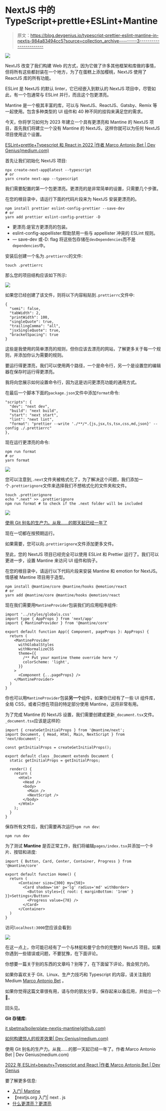 # NextJS 中的 TypeScript+prettle+ESLint+Mantine

> 原文：<https://blog.devgenius.io/typescript-prettier-eslint-mantine-in-nextjs-984a83494cc5?source=collection_archive---------3----------------------->

![](img/69ccac97e4070561ad6177d6449ec82a.png)

NextJS 改变了我们构建 Web 的方式，因为它做了许多其他框架和库做的事情，但将所有这些都封装在一个地方，为了在蛋糕上添加樱桃，NextJS 使用了 ReactJS 库的所有功能。

ESLint 是 NextJS 的默认 linter，它已经嵌入到默认的 NextJS 项目中，尽管如此，有一个包通常与 ESLint 并行，而且这个包更漂亮。

Mantine 是一个极其丰富的库，可以与 NextJS、ReactJS、Gatsby、Remix 等一起使用。包含多种类型的 UI 组件和 40 种不同的挂钩来满足您的需求。

今天，你将学习如何为 2023 年建立一个具有更漂亮和 Mantine 的 NextJS 项目，首先我们将建立一个没有 Mantine 的 NextJS，这样你就可以为任何 NextJS 项目使用这个设置。

[ESLint+prettle+Typescript 和 React in 2022 |作者 Marco Antonio Bet | Dev Genius(medium.com)](https://medium.com/dev-genius/eslint-prettier-typescript-and-react-in-2022-e5021ebca2b1)

首先让我们初始化 NextJS 项目:

```
npx create-next-app@latest --typescript
# or
yarn create next-app --typescript
```

我们需要配置的第一个包更漂亮。更漂亮的是非常简单的设置，只需要几个步骤。

在您的根目录中，请运行下面的代码片段来为 NextJS 安装更漂亮的。

```
npm install prettier eslint-config-prettier --save-dev
# or 
yarn add prettier eslint-config-prettier -D
```

*   更漂亮:是官方更漂亮的包装。
*   eslint-config-appellister:帮助禁用一些与 appellister 冲突的 ESLint 规则。
*   — save-dev 或-D: flag 将这些包存储在`devDependencies`而不是`dependencies`中。

安装后创建一个名为`.prettierrc`的文件:

```
touch .prettierrc
```

那么您的项目结构应该如下所示:

![](img/546b2a9534132ab584f1ee28804b7b11.png)

如果您已经创建了该文件，则将以下内容粘贴到`.prettierrc`文件中:

```
{
  "semi": false,
  "tabWidth": 2,
  "printWidth": 100,
  "singleQuote": true,
  "trailingComma": "all",
  "jsxSingleQuote": true,
  "bracketSpacing": true
} 
```

这些是我使用的简单漂亮的规则，但你应该去漂亮的网站，了解更多关于每一个规则，并添加你认为需要的规则。

要运行得更漂亮，我们可以使用两个路径，一个是命令行，另一个是设置您的编辑器在保存时运行得更漂亮。

我将向您展示如何设置命令行，因为这是访问更漂亮功能的通用方式。

在最后一个脚本下面的`package.json`文件中添加`format`命令:

```
"scripts": {
  "dev": "next dev",
  "build": "next build",
  "start": "next start",
  "lint": "next lint",
  "format": "prettier --write './**/*.{js,jsx,ts,tsx,css,md,json}' --config ./.prettierrc"
},
```

现在运行更漂亮的命令:

```
npm run format
# or
yarn format
```

![](img/90c416e1d33ce47e748e20db9820ecc6.png)

您可以注意到,`.next`文件夹被格式化了，为了解决这个问题，我们添加一个`.prettierignore`文件来选择我们不想格式化的文件夹和文件。

```
touch .prettierignore
echo ".next" >> .prettierignore
npm run format # to check if the .next folder will be included
```

![](img/1309e33c9970e23bffdadf62b4fd23d6.png)

[使用 Git 别名的生产力。从我……的那天起已经一年了](https://medium.com/dev-genius/productivity-with-git-aliases-4829a118eb2)

现在一切都在按预期运行。

如果需要，您可以向`.prettierignore`文件添加更多文件。

至此，您的 NextJS 项目已经完全可以使用 ESLint 和 Prettier 运行了。我们可以更进一步，设置 Mantine 来访问 UI 组件和钩子。

在您的根目录中，请运行以下代码片段来安装 Mantine 和 emotion for NextJS。情感被 Mantine 项目用于造型。

```
npm install @mantine/core @mantine/hooks @emotion/react
# or
yarn add @mantine/core @mantine/hooks @emotion/react
```

现在我们需要用`MantineProvider`包装我们的应用程序组件:

```
import '../styles/globals.css'
import type { AppProps } from 'next/app'
import { MantineProvider } from '@mantine/core'

export default function App({ Component, pageProps }: AppProps) {
  return (
    <MantineProvider
      withGlobalStyles
      withNormalizeCSS
      theme={{
        /** Put your mantine theme override here */
        colorScheme: 'light',
      }}
    >
      <Component {...pageProps} />
    </MantineProvider>
  )
}
```

你也可以用`MantineProvider`包装**另一个**组件，如果你已经有了一些 UI 组件库，全局 CSS，或者只想在项目的特定部分使用 Mantine，这将非常有用。

为了完成 Mantine 的 NextJS 设置，我们需要创建或更新`_document.tsx`文件。`_document.tsx`应该是这样的:

```
import { createGetInitialProps } from '@mantine/next';
import Document, { Head, Html, Main, NextScript } from 'next/document';

const getInitialProps = createGetInitialProps();

export default class _Document extends Document {
  static getInitialProps = getInitialProps;

  render() {
    return (
      <Html>
        <Head />
        <body>
          <Main />
          <NextScript />
        </body>
      </Html>
    );
  }
}
```

保存所有文件后，我们需要再次运行`npm run dev`:

```
npm run dev
```

为了测试 **Mantine** 是否正常工作，我们将编辑`pages/index.tsx`并添加一个卡片、按钮和进度:

```
import { Button, Card, Center, Container, Progress } from '@mantine/core'

export default function Home() {
  return (
      <Container size={300} my={50}>
        <Card shadow='sm' p='lg' radius='md' withBorder>
          <Button styles={{ root: { marginBottom: '1rem' } }}>Settings</Button>
          <Progress value={78} />
        </Card>
      </Container>
  )
}
```

访问`localhost:3000`您应该会看到:

![](img/408034694996d313f6e44524e4d3b1dc.png)

在这一点上，你可能已经有了一个与林挺和曼宁合作的完整的 NextJS 项目。如果你遇到一些错误或问题，不要犹豫，在下面评论。

你想要一篇关于别的东西的文章吗？别等了，在下面留下评论，我会努力的。

如果你喜欢关于 Git、Linux、生产力技巧和 Typescript 的内容，请关注我的 Medium [Marco Antonio Bet](https://medium.com/u/d708e403f9f9?source=post_page-----4829a118eb2-----------------------------------) 。

如果你觉得这篇文章很有用，请与你的朋友分享，保存起来以备后用，并给出一个👏。

回头见。

**Git 存储库:**

[it sbetma/boilerplate-nextjs-mantine(github.com)](https://github.com/itsbetma/boilerplate-nextjs-mantine)

[如何构建惊人的视差效果| Dev Genius(medium.com)](https://medium.com/dev-genius/parallax-effect-in-reactjs-b304fd5f9a67)

使用 Git 别名的生产力。从我……的那一天起已经一年了。作者:Marco Antonio Bet | Dev Genius(medium.com)

[2022 年 ESLint+beauty+Typescript and React |作者 Marco Antonio Bet | Dev Genius](/eslint-prettier-typescript-and-react-in-2022-e5021ebca2b1)

要了解更多信息:

*   [入门| Mantine](https://mantine.dev/pages/getting-started/)
*   【nextjs.org 入门| next . js
*   [什么更漂亮？更漂亮](https://prettier.io/docs/en/index.html)